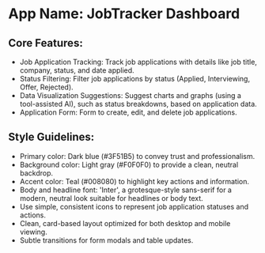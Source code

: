 # **App Name**: JobTracker Dashboard

## Core Features:

- Job Application Tracking: Track job applications with details like job title, company, status, and date applied.
- Status Filtering: Filter job applications by status (Applied, Interviewing, Offer, Rejected).
- Data Visualization Suggestions: Suggest charts and graphs (using a tool-assisted AI), such as status breakdowns, based on application data.
- Application Form: Form to create, edit, and delete job applications.

## Style Guidelines:

- Primary color: Dark blue (#3F51B5) to convey trust and professionalism.
- Background color: Light gray (#F0F0F0) to provide a clean, neutral backdrop.
- Accent color: Teal (#008080) to highlight key actions and information.
- Body and headline font: 'Inter', a grotesque-style sans-serif for a modern, neutral look suitable for headlines or body text.
- Use simple, consistent icons to represent job application statuses and actions.
- Clean, card-based layout optimized for both desktop and mobile viewing.
- Subtle transitions for form modals and table updates.
